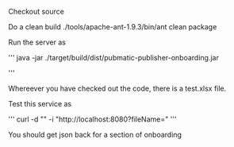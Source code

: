 Checkout source

Do a clean build
./tools/apache-ant-1.9.3/bin/ant clean package

Run the server as

'''	
java -jar ./target/build/dist/pubmatic-publisher-onboarding.jar

'''

Whereever you have checked out the code, there is a test.xlsx file. 

Test this service as

'''
curl -d "" -i "http://localhost:8080?fileName=<full path to your test.xlsx>"
'''

You should get json back for a section of onboarding

